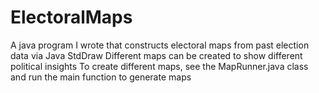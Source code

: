 # ElectoralMaps
A java program I wrote that constructs electoral maps from past election data via Java StdDraw
Different maps can be created to show different political insights
To create different maps, see the MapRunner.java class and run the main function to generate maps
